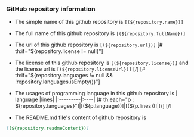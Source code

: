### GitHub repository information
* The simple name of this github repository is `[(${repository.name})]`

* The full name of this github repository is `[(${repository.fullName})]`

* The url of this github repository is `[(${repository.url})]`
[# th:if="${repository.license != null}"]
* The license of this github repository is `[(${repository.license})]` and the license url is `[(${repository.licenseUrl})]`
[/]
[# th:if="${repository.languages != null && !repository.languages.isEmpty()}"]
* The usages of programming language in this github repository is
| language |lines|
|:---------|:----|
[# th:each="p : ${repository.languages}"]|[(${p.language})]|[(${p.lines})]|[/]
[/]
* The README.md file's content of github repository is

```markdown
[(${repository.readmeContent})]
```
